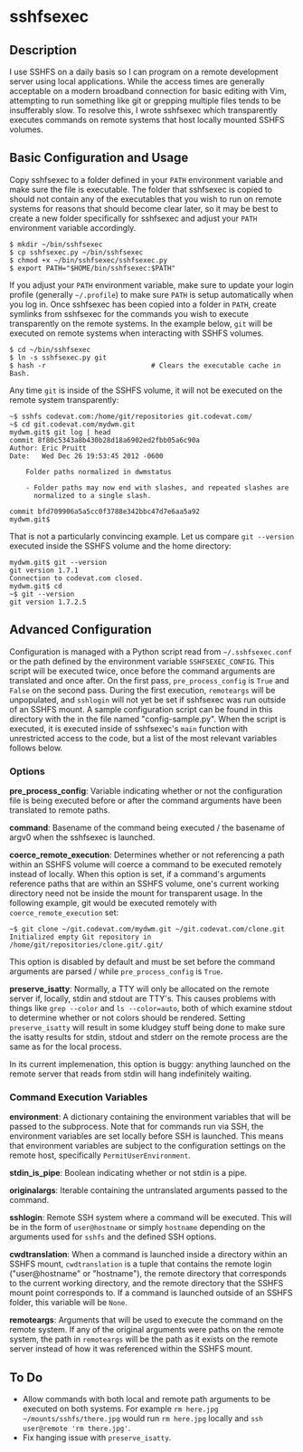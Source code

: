sshfsexec
=========

Description
-----------

I use SSHFS on a daily basis so I can program on a remote development server
using local applications. While the access times are generally acceptable on a
modern broadband connection for basic editing with Vim, attempting to run
something like git or grepping multiple files tends to be insufferably slow. To
resolve this, I wrote sshfsexec which transparently executes commands on remote
systems that host locally mounted SSHFS volumes.

Basic Configuration and Usage
-----------------------------

Copy sshfsexec to a folder defined in your `PATH` environment variable and make
sure the file is executable. The folder that sshfsexec is copied to should not
contain any of the executables that you wish to run on remote systems for
reasons that should become clear later, so it may be best to create a new
folder specifically for sshfsexec and adjust your `PATH` environment variable
accordingly.

    $ mkdir ~/bin/sshfsexec
    $ cp sshfsexec.py ~/bin/sshfsexec
    $ chmod +x ~/bin/sshfsexec/sshfsexec.py
    $ export PATH="$HOME/bin/sshfsexec:$PATH"

If you adjust your `PATH` environment variable, make sure to update your login
profile (generally `~/.profile`) to make sure `PATH` is setup automatically
when you log in. Once sshfsexec has been copied into a folder in `PATH`, create
symlinks from sshfsexec for the commands you wish to execute transparently on
the remote systems. In the example below, `git` will be executed on remote
systems when interacting with SSHFS volumes.

    $ cd ~/bin/sshfsexec
    $ ln -s sshfsexec.py git
    $ hash -r                          # Clears the executable cache in Bash.

Any time `git` is inside of the SSHFS volume, it will not be executed on the
remote system transparently:

    ~$ sshfs codevat.com:/home/git/repositories git.codevat.com/
    ~$ cd git.codevat.com/mydwm.git
    mydwm.git$ git log | head
    commit 8f80c5343a8b430b28d18a6902ed2fbb05a6c90a
    Author: Eric Pruitt
    Date:   Wed Dec 26 19:53:45 2012 -0600

        Folder paths normalized in dwmstatus

        - Folder paths may now end with slashes, and repeated slashes are
          normalized to a single slash.

    commit bfd709906a5a5cc0f3788e342bbc47d7e6aa5a92
    mydwm.git$

That is not a particularly convincing example. Let us compare `git --version`
executed inside the SSHFS volume and the home directory:

    mydwm.git$ git --version
    git version 1.7.1
    Connection to codevat.com closed.
    mydwm.git$ cd
    ~$ git --version
    git version 1.7.2.5

Advanced Configuration
----------------------

Configuration is managed with a Python script read from `~/.sshfsexec.conf` or
the path defined by the environment variable `SSHFSEXEC_CONFIG`. This script
will be executed twice, once before the command arguments are translated and
once after. On the first pass, `pre_process_config` is `True` and `False` on
the second pass. During the first execution, `remoteargs` will be unpopulated,
and `sshlogin` will not yet be set if sshfsexec was run outside of an SSHFS
mount. A sample configuration script can be found in this directory with the in
the file named "config-sample.py". When the script is executed, it is executed
inside of sshfsexec's `main` function with unrestricted access to the code, but
a list of the most relevant variables follows below.

### Options ###

**pre_process_config**: Variable indicating whether or not the configuration
file is being executed before or after the command arguments have been
translated to remote paths.

**command**: Basename of the command being executed / the basename of argv0
when the sshfsexec is launched.

**coerce_remote_execution**: Determines whether or not referencing a path
within an SSHFS volume will coerce a command to be executed remotely instead of
locally. When this option is set, if a command's arguments reference paths that
are within an SSHFS volume, one's current working directory need not be inside
the mount for transparent usage. In the following example, git would be
executed remotely with `coerce_remote_execution` set:

    ~$ git clone ~/git.codevat.com/mydwm.git ~/git.codevat.com/clone.git
    Initialized empty Git repository in /home/git/repositories/clone.git/.git/

This option is disabled by default and must be set before the command arguments
are parsed / while `pre_process_config` is `True`.

**preserve_isatty**: Normally, a TTY will only be allocated on the remote
server if, locally, stdin and stdout are TTY's. This causes problems with
things like `grep --color` and `ls --color=auto`, both of which examine stdout
to determine whether or not colors should be rendered. Setting
`preserve_isatty` will result in some kludgey stuff being done to make sure the
isatty results for stdin, stdout and stderr on the remote process are the same
as for the local process.

In its current implemenation, this option is buggy: anything launched on the
remote server that reads from stdin will hang indefinitely waiting.

### Command Execution Variables ###

**environment**: A dictionary containing the environment variables that will be
passed to the subprocess. Note that for commands run via SSH, the environment
variables are set locally before SSH is launched. This means that environment
variables are subject to the configuration settings on the remote host,
specifically `PermitUserEnvironment`.

**stdin_is_pipe**: Boolean indicating whether or not stdin is a pipe.

**originalargs**: Iterable containing the untranslated arguments passed to the
command.

**sshlogin**: Remote SSH system where a command will be executed. This will be
in the form of `user@hostname` or simply `hostname` depending on the arguments
used for `sshfs` and the defined SSH options.

**cwdtranslation**: When a command is launched inside a directory within an
SSHFS mount, `cwdtranslation` is a tuple that contains the remote login
("user@hostname" or "hostname"), the remote directory that corresponds to the
current working directory, and the remote directory that the SSHFS mount point
corresponds to. If a command is launched outside of an SSHFS folder, this
variable will be `None`.

**remoteargs**: Arguments that will be used to execute the command on the
remote system. If any of the original arguments were paths on the remote
system, the path in `remoteargs` will be the path as it exists on the remote
server instead of how it was referenced within the SSHFS mount.

To Do
-----

- Allow commands with both local and remote path arguments to be executed on
  both systems. For example `rm here.jpg ~/mounts/sshfs/there.jpg` would run
  `rm here.jpg` locally and `ssh user@remote 'rm there.jpg'`.
- Fix hanging issue with `preserve_isatty`.
